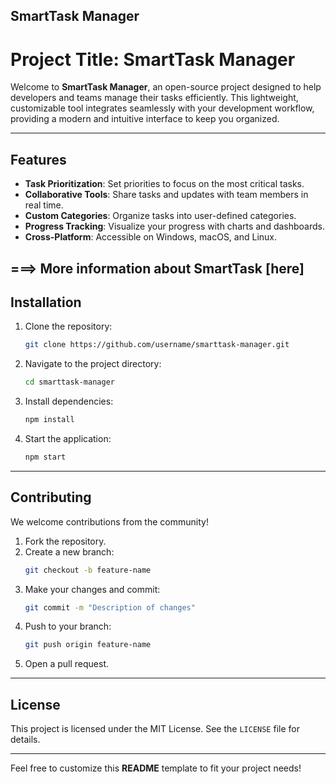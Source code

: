 ## SmartTask Manager

# Project Title: **SmartTask Manager**

Welcome to **SmartTask Manager**, an open-source project designed to help developers and teams manage their tasks efficiently. This lightweight, customizable tool integrates seamlessly with your development workflow, providing a modern and intuitive interface to keep you organized.

---

## Features
- **Task Prioritization**: Set priorities to focus on the most critical tasks.
- **Collaborative Tools**: Share tasks and updates with team members in real time.
- **Custom Categories**: Organize tasks into user-defined categories.
- **Progress Tracking**: Visualize your progress with charts and dashboards.
- **Cross-Platform**: Accessible on Windows, macOS, and Linux.

===> More information about SmartTask [here]
---

## Installation
1. Clone the repository:
   ```bash
   git clone https://github.com/username/smarttask-manager.git
   ```
2. Navigate to the project directory:
   ```bash
   cd smarttask-manager
   ```
3. Install dependencies:
   ```bash
   npm install
   ```
4. Start the application:
   ```bash
   npm start
   ```

---

## Contributing
We welcome contributions from the community!  
1. Fork the repository.
2. Create a new branch:
   ```bash
   git checkout -b feature-name
   ```
3. Make your changes and commit:
   ```bash
   git commit -m "Description of changes"
   ```
4. Push to your branch:
   ```bash
   git push origin feature-name
   ```
5. Open a pull request.

---

## License
This project is licensed under the MIT License. See the `LICENSE` file for details.

---

Feel free to customize this **README** template to fit your project needs!
